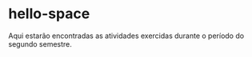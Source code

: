 # hello-space
Aqui estarão encontradas as atividades exercidas durante o período do segundo semestre.
